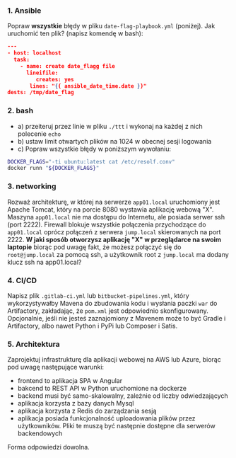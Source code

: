### 1. Ansible

Popraw **wszystkie** błędy w pliku `date-flag-playbook.yml` (poniżej). Jak uruchomić ten plik? (napisz komendę w bash):

```json
---
- host: localhost
  task:
    - name: create date_flagg file
      lineifile:
         creates: yes
       lines: "{{ ansible_date_time.date }}"
dests: /tmp/date_flag
```

### 2. bash

- a) przeiteruj przez linie w pliku `./ttt` i wykonaj na każdej z nich polecenie `echo`
- b) ustaw limit otwartych plików na 1024 w obecnej sesji logowania
- c) Popraw wszystkie błędy w poniższym wywołaniu:

```bash
DOCKER_FLAGS="-ti ubuntu:latest cat /etc/resolf.conv"
docker runn "${DOCKER_FLAGS}"
```

### 3. networking

Rozważ architekturę, w której na serwerze `app01.local` uruchomiony jest Apache Tomcat, który na porcie 8080 wystawia aplikację webową "X". Maszyna `app01.local` nie ma dostępu do Internetu, ale posiada serwer ssh (port 2222). Firewall blokuje wszystkie połączenia przychodzące do `app01.local` oprócz połączeń z serwera `jump.local` skierowanych na port 2222. **W jaki sposób otworzysz aplikację "X" w przeglądarce na swoim laptopie** biorąc pod uwagę fakt, że możesz połączyć się do `root@jump.local` za pomocą ssh, a użytkownik root z `jump.local` ma dodany klucz ssh na app01.local?

### 4. CI/CD

Napisz plik `.gitlab-ci.yml` lub `bitbucket-pipelines.yml`, który wykorzystywałby Mavena do zbudowania kodu i wysłania paczki `war` do Artifactory, zakładając, że `pom.xml` jest odpowiednio skonfigurowany. Opcjonalnie, jeśli nie jesteś zaznajomiony z Mavenem może to być Gradle i Artifactory, albo nawet Python i PyPi lub Composer i Satis.

### 5. Architektura

Zaprojektuj infrastrukturę dla aplikacji webowej na AWS lub Azure, biorąc pod uwagę następujące warunki:

- frontend to aplikacja SPA w Angular
- bakcend to REST API w Python uruchomione na dockerze 
- backend musi być samo-skalowalny, zależnie od liczby odwiedzających
- aplikacja korzysta z bazy danych Mysql
- aplikacja korzysta z Redis do zarządzania sesją
- aplikacja posiada funkcjonalność uploadowania plików przez użytkowników. Pliki te muszą być następnie dostępne dla serwerów backendowych

Forma odpowiedzi dowolna.
